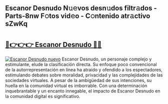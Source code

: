 ## Escanor Desnudo N𝚞𝚎vos desn𝚞dos filtr𝚊dos - Parts-8nw F𝚘tos vid𝚎o - C𝚘ntenido atr𝚊ctivo sZwKq

# <h2><a href="http://mb74xmm.tromn.icu/?c=Escanor+Desnudo">🔗👉👉👉 Escanor Desnudo 🔗🔗</a></h2>

[![Escanor Desnudo nuevo](https://i.imgur.com/pEAQMta.gif)](http://mb74xmm.tromn.icu/?c=Escanor+Desnudo)
Escanor Desnudo, un personaje complejo y estimulante, elude la clasificación directa. Su enfoque poco convencional de la autorrepresentación en línea ha atraído y ofendido a los espectadores, estimulando debates sobre moralidad, privacidad y las complejidades de las sociedades virtuales. A pesar de la ambigüedad de sus intenciones, su huella en la comunidad virtual es imborrable. Con una determinación inquebrantable y un encanto innegable, el impacto de Escanor Desnudo en la comunidad digital es significativo.
